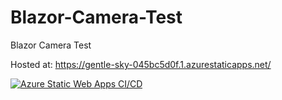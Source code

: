 # Blazor-Camera-Test
Blazor Camera Test

Hosted at: https://gentle-sky-045bc5d0f.1.azurestaticapps.net/

[![Azure Static Web Apps CI/CD](https://github.com/codemonkey85/Blazor-Camera-Test/actions/workflows/azure-static-web-apps-gentle-sky-045bc5d0f.yml/badge.svg)](https://github.com/codemonkey85/Blazor-Camera-Test/actions/workflows/azure-static-web-apps-gentle-sky-045bc5d0f.yml)
